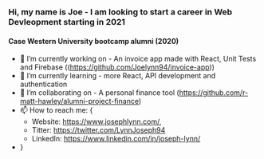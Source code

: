 ### Hi, my name is Joe - I am looking to start a career in Web Devleopment starting in 2021
#### Case Western University bootcamp alumni (2020)

- 🔭 I’m currently working on - An invoice app made with React, Unit Tests and Firebase ((https://github.com/Joelynn94/invoice-app))
- 🌱 I’m currently learning - more React, API development and authentication
- 👯 I’m collaborating on - A personal finance tool (https://github.com/r-matt-hawley/alumni-project-finance)
- 📫 How to reach me: {
  - Website: https://www.josephlynn.com/,
  - Titter: https://twitter.com/LynnJoseph94
  - LinkedIn: https://www.linkedin.com/in/joseph-lynn/
- }


<!--
**Joelynn94/joelynn94** is a ✨ _special_ ✨ repository because its `README.md` (this file) appears on your GitHub profile.
-->
